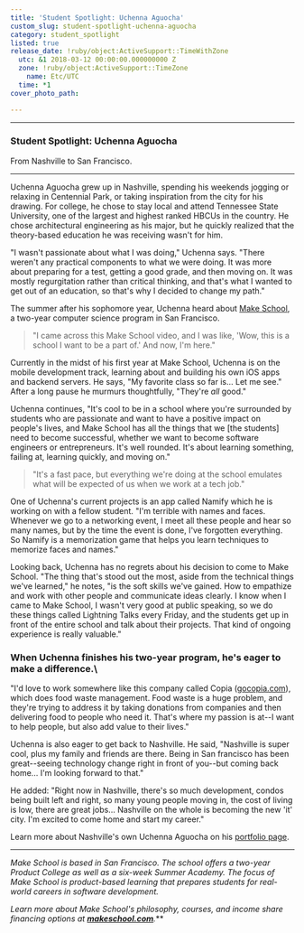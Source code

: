 ```yaml
---
title: 'Student Spotlight: Uchenna Aguocha'
custom_slug: student-spotlight-uchenna-aguocha
category: student_spotlight
listed: true
release_date: !ruby/object:ActiveSupport::TimeWithZone
  utc: &1 2018-03-12 00:00:00.000000000 Z
  zone: !ruby/object:ActiveSupport::TimeZone
    name: Etc/UTC
  time: *1
cover_photo_path: 

---
```

* * * * *

### Student Spotlight: Uchenna Aguocha

From Nashville to San Francisco. 

* * * * *

Uchenna Aguocha grew up in Nashville, spending his weekends jogging or relaxing in Centennial Park, or taking inspiration from the city for his drawing. For college, he chose to stay local and attend Tennessee State University, one of the largest and highest ranked HBCUs in the country. He chose architectural engineering as his major, but he quickly realized that the theory-based education he was receiving wasn't for him.

"I wasn't passionate about what I was doing," Uchenna says. "There weren't any practical components to what we were doing. It was more about preparing for a test, getting a good grade, and then moving on. It was mostly regurgitation rather than critical thinking, and that's what I wanted to get out of an education, so that's why I decided to change my path."

The summer after his sophomore year, Uchenna heard about [Make School](https://www.makeschool.com/?utm_source=medium&utm_medium=social&utm_campaign=medium-student-spotlight-uchenna-aguocha&utm_content=), a two-year computer science program in San Francisco. 

> "I came across this Make School video, and I was like, 'Wow, this is a school I want to be a part of.' And now, I'm here."

Currently in the midst of his first year at Make School, Uchenna is on the mobile development track, learning about and building his own iOS apps and backend servers. He says, "My favorite class so far is... Let me see." After a long pause he murmurs thoughtfully, "They're *all* good."

Uchenna continues, "It's cool to be in a school where you're surrounded by students who are passionate and want to have a positive impact on people's lives, and Make School has all the things that we [the students] need to become successful, whether we want to become software engineers or entrepreneurs. It's well rounded. It's about learning something, failing at, learning quickly, and moving on."

> "It's a fast pace, but everything we're doing at the school emulates what will be expected of us when we work at a tech job."

One of Uchenna's current projects is an app called Namify which he is working on with a fellow student. "I'm terrible with names and faces. Whenever we go to a networking event, I meet all these people and hear so many names, but by the time the event is done, I've forgotten everything. So Namify is a memorization game that helps you learn techniques to memorize faces and names."

Looking back, Uchenna has no regrets about his decision to come to Make School. "The thing that's stood out the most, aside from the technical things we've learned," he notes, "is the soft skills we've gained. How to empathize and work with other people and communicate ideas clearly. I know when I came to Make School, I wasn't very good at public speaking, so we do these things called Lightning Talks every Friday, and the students get up in front of the entire school and talk about their projects. That kind of ongoing experience is really valuable."

### When Uchenna finishes his two-year program, he's eager to make a difference.\
"I'd love to work somewhere like this company called Copia ([gocopia.com](http://gocopia.com)), which does food waste management. Food waste is a huge problem, and they're trying to address it by taking donations from companies and then delivering food to people who need it. That's where my passion is at--I want to help people, but also add value to their lives."

Uchenna is also eager to get back to Nashville. He said, "Nashville is super cool, plus my family and friends are there. Being in San francisco has been great--seeing technology change right in front of you--but coming back home... I'm looking forward to that."

He added: "Right now in Nashville, there's so much development, condos being built left and right, so many young people moving in, the cost of living is low, there are great jobs... Nashville on the whole is becoming the new 'it' city. I'm excited to come home and start my career."

Learn more about Nashville's own Uchenna Aguocha on his [portfolio page](https://www.makeschool.com/portfolio/uchenna-aguocha?utm_source=medium&utm_medium=social&utm_campaign=medium-student-spotlight-uchenna-aguocha&utm_content=).

* * * * *

*Make School is based in San Francisco. The school offers a two-year Product College as well as a six-week Summer Academy. The focus of Make School is product-based learning that prepares students for real-world careers in software development.*

***Learn more about Make School's philosophy, courses, and income share financing options at* **[***makeschool.com***](https://www.makeschool.com/?utm_source=medium&utm_medium=social&utm_campaign=medium-student-spotlight-uchenna-aguocha&utm_content=)***.***